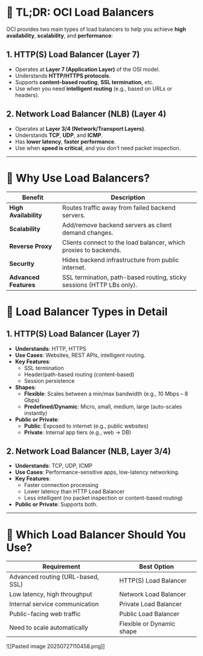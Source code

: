 # 📝 **TL;DR: OCI Load Balancers**
OCI provides two main types of load balancers to help you achieve **high availability**, **scalability**, and **performance**:
##  **1. HTTP(S) Load Balancer (Layer 7)**
- Operates at **Layer 7 (Application Layer)** of the OSI model.    
- Understands **HTTP/HTTPS protocols**.    
- Supports **content-based routing**, **SSL termination**, etc.    
- Use when you need **intelligent routing** (e.g., based on URLs or headers).   
## **2. Network Load Balancer (NLB) (Layer 4)**
- Operates at **Layer 3/4 (Network/Transport Layers)**. 
- Understands **TCP**, **UDP**, and **ICMP**.    
- Has **lower latency**, **faster performance**.    
- Use when **speed is critical**, and you don’t need packet inspection.    

---

# 🚦 **Why Use Load Balancers?**

| Benefit               | Description                                                           |
| --------------------- | --------------------------------------------------------------------- |
| **High Availability** | Routes traffic away from failed backend servers.                      |
| **Scalability**       | Add/remove backend servers as client demand changes.                  |
| **Reverse Proxy**     | Clients connect to the load balancer, which proxies to backends.      |
| **Security**          | Hides backend infrastructure from public internet.                    |
| **Advanced Features** | SSL termination, path-based routing, sticky sessions (HTTP LBs only). |

# 🧱 **Load Balancer Types in Detail**

## **1. HTTP(S) Load Balancer (Layer 7)**

- **Understands**: HTTP, HTTPS
- **Use Cases**: Websites, REST APIs, intelligent routing.
- **Key Features**:
    - SSL termination
    - Header/path-based routing (content-based)
    - Session persistence
- **Shapes**:
    - **Flexible**: Scales between a min/max bandwidth (e.g., 10 Mbps – 8 Gbps)
    - **Predefined/Dynamic**: Micro, small, medium, large (auto-scales instantly)
- **Public or Private**:
    - **Public**: Exposed to internet (e.g., public websites)
    - **Private**: Internal app tiers (e.g., web → DB)

## **2. Network Load Balancer (NLB, Layer 3/4)**

- **Understands**: TCP, UDP, ICMP
- **Use Cases**: Performance-sensitive apps, low-latency networking.
- **Key Features**:
    - Faster connection processing
    - Lower latency than HTTP Load Balancer
    - Less intelligent (no packet inspection or content-based routing)
- **Public or Private**: Supports both.

---

# 🤔 **Which Load Balancer Should You Use?**

|Requirement|Best Option|
|---|---|
|Advanced routing (URL-based, SSL)|HTTP(S) Load Balancer|
|Low latency, high throughput|Network Load Balancer|
|Internal service communication|Private Load Balancer|
|Public-facing web traffic|Public Load Balancer|
|Need to scale automatically|Flexible or Dynamic shape|
![[Pasted image 20250727110458.png]]